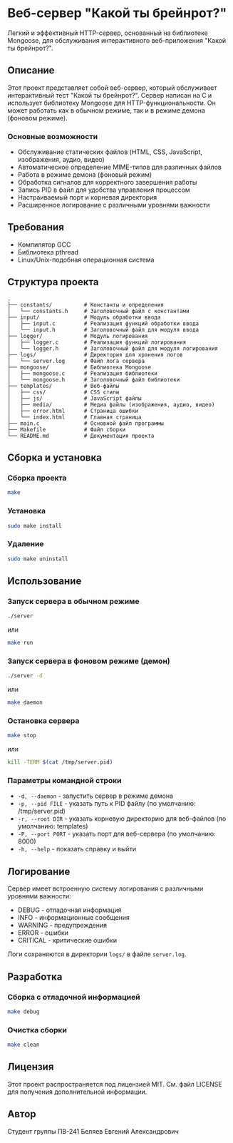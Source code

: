 # Веб-сервер "Какой ты брейнрот?"

Легкий и эффективный HTTP-сервер, основанный на библиотеке Mongoose, для обслуживания интерактивного веб-приложения "Какой ты брейнрот?".

## Описание

Этот проект представляет собой веб-сервер, который обслуживает интерактивный тест "Какой ты брейнрот?". Сервер написан на C и использует библиотеку Mongoose для HTTP-функциональности. Он может работать как в обычном режиме, так и в режиме демона (фоновом режиме).

### Основные возможности

- Обслуживание статических файлов (HTML, CSS, JavaScript, изображения, аудио, видео)
- Автоматическое определение MIME-типов для различных файлов
- Работа в режиме демона (фоновый режим)
- Обработка сигналов для корректного завершения работы
- Запись PID в файл для удобства управления процессом
- Настраиваемый порт и корневая директория
- Расширенное логирование с различными уровнями важности

## Требования

- Компилятор GCC
- Библиотека pthread
- Linux/Unix-подобная операционная система

## Структура проекта

```
.
├── constants/          # Константы и определения
│   └── constants.h     # Заголовочный файл с константами
├── input/              # Модуль обработки ввода
│   ├── input.c         # Реализация функций обработки ввода
│   └── input.h         # Заголовочный файл для модуля ввода
├── logger/             # Модуль логирования
│   ├── logger.c        # Реализация функций логирования
│   └── logger.h        # Заголовочный файл для модуля логирования
├── logs/               # Директория для хранения логов
│   └── server.log      # Файл лога сервера
├── mongoose/           # Библиотека Mongoose
│   ├── mongoose.c      # Реализация библиотеки
│   └── mongoose.h      # Заголовочный файл библиотеки
├── templates/          # Веб-файлы
│   ├── css/            # CSS стили
│   ├── js/             # JavaScript файлы
│   ├── media/          # Медиа файлы (изображения, аудио, видео)
│   ├── error.html      # Страница ошибки
│   └── index.html      # Главная страница
├── main.c              # Основной файл программы
├── Makefile            # Файл сборки
└── README.md           # Документация проекта
```

## Сборка и установка

### Сборка проекта

```bash
make
```

### Установка

```bash
sudo make install
```

### Удаление

```bash
sudo make uninstall
```

## Использование

### Запуск сервера в обычном режиме

```bash
./server
```

или

```bash
make run
```

### Запуск сервера в фоновом режиме (демон)

```bash
./server -d
```

или

```bash
make daemon
```

### Остановка сервера

```bash
make stop
```

или

```bash
kill -TERM $(cat /tmp/server.pid)
```

### Параметры командной строки

- `-d, --daemon` - запустить сервер в режиме демона
- `-p, --pid FILE` - указать путь к PID файлу (по умолчанию: /tmp/server.pid)
- `-r, --root DIR` - указать корневую директорию для веб-файлов (по умолчанию: templates)
- `-P, --port PORT` - указать порт для веб-сервера (по умолчанию: 8000)
- `-h, --help` - показать справку и выйти

## Логирование

Сервер имеет встроенную систему логирования с различными уровнями важности:

- DEBUG - отладочная информация
- INFO - информационные сообщения
- WARNING - предупреждения
- ERROR - ошибки
- CRITICAL - критические ошибки

Логи сохраняются в директории `logs/` в файле `server.log`.

## Разработка

### Сборка с отладочной информацией

```bash
make debug
```

### Очистка сборки

```bash
make clean
```

## Лицензия

Этот проект распространяется под лицензией MIT. См. файл LICENSE для получения дополнительной информации.

## Автор

 Студент группы ПВ-241
 Беляев Евгений Александрович